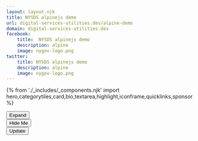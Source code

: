 ```yaml
---
layout: layout.njk
title: NYSDS alpinejs demo
url: digital-services-utilities.dev/alpine-demo
domain: digital-services-utilities.dev
facebook:
    title:  NYSDS alpinejs demo
    description: alpine
    image: nygov-logo.png
twitter:
    title: NYSDS alpinejs demo
    description: alpine
    image: nygov-logo.png
---
```

{% from './_includes/_components.njk' import hero,categorytiles,card,bio,textarea,highlight,iconframe,quicklinks,sponsor  %}
<script defer src="https://unpkg.com/alpinejs@3.x.x/dist/cdn.min.js"></script>

<div x-data="{ open: false }">
    <button @click="open = ! open">Expand</button>
    <template x-if="open">
        <div>
            Content...
        </div>
    </template>
</div>

<div x-data="{ title: '<h1>Start Here</h1>', thing: '<p> anotheter </p>',  }">
    <div x-html="title"></div>
    <div x-html="thing"></div>
</div>

<div>
<button x-data="{ open: true }" @click="open = false" x-show="open">
    Hide Me
</button>
</div>
<div x-data="{ foo: { bar: 'baz' }}" x-init="$watch('foo', (value, oldValue) => console.log(value, oldValue))">
    <button @click="foo.bar = 'bob'">Update</button>
</div>